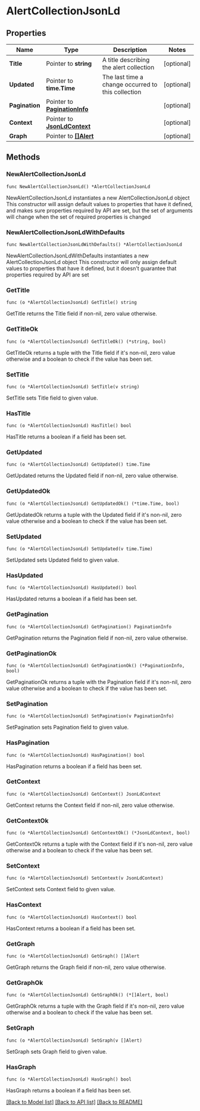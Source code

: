 # AlertCollectionJsonLd

## Properties

Name | Type | Description | Notes
------------ | ------------- | ------------- | -------------
**Title** | Pointer to **string** | A title describing the alert collection | [optional] 
**Updated** | Pointer to **time.Time** | The last time a change occurred to this collection | [optional] 
**Pagination** | Pointer to [**PaginationInfo**](PaginationInfo.md) |  | [optional] 
**Context** | Pointer to [**JsonLdContext**](JsonLdContext.md) |  | [optional] 
**Graph** | Pointer to [**[]Alert**](Alert.md) |  | [optional] 

## Methods

### NewAlertCollectionJsonLd

`func NewAlertCollectionJsonLd() *AlertCollectionJsonLd`

NewAlertCollectionJsonLd instantiates a new AlertCollectionJsonLd object
This constructor will assign default values to properties that have it defined,
and makes sure properties required by API are set, but the set of arguments
will change when the set of required properties is changed

### NewAlertCollectionJsonLdWithDefaults

`func NewAlertCollectionJsonLdWithDefaults() *AlertCollectionJsonLd`

NewAlertCollectionJsonLdWithDefaults instantiates a new AlertCollectionJsonLd object
This constructor will only assign default values to properties that have it defined,
but it doesn't guarantee that properties required by API are set

### GetTitle

`func (o *AlertCollectionJsonLd) GetTitle() string`

GetTitle returns the Title field if non-nil, zero value otherwise.

### GetTitleOk

`func (o *AlertCollectionJsonLd) GetTitleOk() (*string, bool)`

GetTitleOk returns a tuple with the Title field if it's non-nil, zero value otherwise
and a boolean to check if the value has been set.

### SetTitle

`func (o *AlertCollectionJsonLd) SetTitle(v string)`

SetTitle sets Title field to given value.

### HasTitle

`func (o *AlertCollectionJsonLd) HasTitle() bool`

HasTitle returns a boolean if a field has been set.

### GetUpdated

`func (o *AlertCollectionJsonLd) GetUpdated() time.Time`

GetUpdated returns the Updated field if non-nil, zero value otherwise.

### GetUpdatedOk

`func (o *AlertCollectionJsonLd) GetUpdatedOk() (*time.Time, bool)`

GetUpdatedOk returns a tuple with the Updated field if it's non-nil, zero value otherwise
and a boolean to check if the value has been set.

### SetUpdated

`func (o *AlertCollectionJsonLd) SetUpdated(v time.Time)`

SetUpdated sets Updated field to given value.

### HasUpdated

`func (o *AlertCollectionJsonLd) HasUpdated() bool`

HasUpdated returns a boolean if a field has been set.

### GetPagination

`func (o *AlertCollectionJsonLd) GetPagination() PaginationInfo`

GetPagination returns the Pagination field if non-nil, zero value otherwise.

### GetPaginationOk

`func (o *AlertCollectionJsonLd) GetPaginationOk() (*PaginationInfo, bool)`

GetPaginationOk returns a tuple with the Pagination field if it's non-nil, zero value otherwise
and a boolean to check if the value has been set.

### SetPagination

`func (o *AlertCollectionJsonLd) SetPagination(v PaginationInfo)`

SetPagination sets Pagination field to given value.

### HasPagination

`func (o *AlertCollectionJsonLd) HasPagination() bool`

HasPagination returns a boolean if a field has been set.

### GetContext

`func (o *AlertCollectionJsonLd) GetContext() JsonLdContext`

GetContext returns the Context field if non-nil, zero value otherwise.

### GetContextOk

`func (o *AlertCollectionJsonLd) GetContextOk() (*JsonLdContext, bool)`

GetContextOk returns a tuple with the Context field if it's non-nil, zero value otherwise
and a boolean to check if the value has been set.

### SetContext

`func (o *AlertCollectionJsonLd) SetContext(v JsonLdContext)`

SetContext sets Context field to given value.

### HasContext

`func (o *AlertCollectionJsonLd) HasContext() bool`

HasContext returns a boolean if a field has been set.

### GetGraph

`func (o *AlertCollectionJsonLd) GetGraph() []Alert`

GetGraph returns the Graph field if non-nil, zero value otherwise.

### GetGraphOk

`func (o *AlertCollectionJsonLd) GetGraphOk() (*[]Alert, bool)`

GetGraphOk returns a tuple with the Graph field if it's non-nil, zero value otherwise
and a boolean to check if the value has been set.

### SetGraph

`func (o *AlertCollectionJsonLd) SetGraph(v []Alert)`

SetGraph sets Graph field to given value.

### HasGraph

`func (o *AlertCollectionJsonLd) HasGraph() bool`

HasGraph returns a boolean if a field has been set.


[[Back to Model list]](../README.md#documentation-for-models) [[Back to API list]](../README.md#documentation-for-api-endpoints) [[Back to README]](../README.md)


